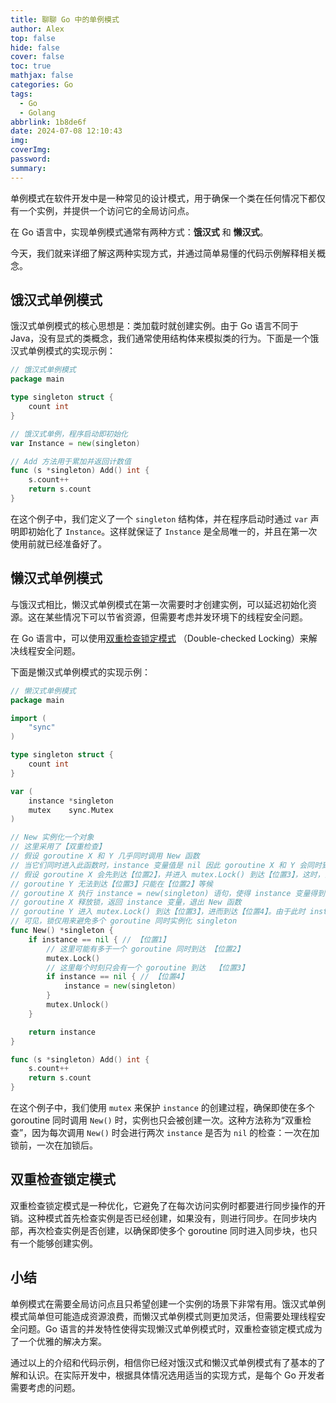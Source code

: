 ```yaml
---
title: 聊聊 Go 中的单例模式
author: Alex
top: false
hide: false
cover: false
toc: true
mathjax: false
categories: Go
tags:
  - Go
  - Golang
abbrlink: 1b8de6f
date: 2024-07-08 12:10:43
img:
coverImg:
password:
summary:
---
```


单例模式在软件开发中是一种常见的设计模式，用于确保一个类在任何情况下都仅有一个实例，并提供一个访问它的全局访问点。

在 Go 语言中，实现单例模式通常有两种方式：**饿汉式** 和 **懒汉式**。

今天，我们就来详细了解这两种实现方式，并通过简单易懂的代码示例解释相关概念。

## 饿汉式单例模式

饿汉式单例模式的核心思想是：类加载时就创建实例。由于 Go 语言不同于 Java，没有显式的类概念，我们通常使用结构体来模拟类的行为。下面是一个饿汉式单例模式的实现示例：

```go
// 饿汉式单例模式
package main

type singleton struct {
    count int
}

// 饿汉式单例，程序启动即初始化
var Instance = new(singleton)

// Add 方法用于累加并返回计数值
func (s *singleton) Add() int {
    s.count++
    return s.count
}
```

在这个例子中，我们定义了一个 `singleton` 结构体，并在程序启动时通过 `var` 声明即初始化了 `Instance`。这样就保证了 `Instance` 是全局唯一的，并且在第一次使用前就已经准备好了。

## 懒汉式单例模式

与饿汉式相比，懒汉式单例模式在第一次需要时才创建实例，可以延迟初始化资源。这在某些情况下可以节省资源，但需要考虑并发环境下的线程安全问题。

在 Go 语言中，可以使用[双重检查锁定模式](https://zh.wikipedia.org/wiki/%E5%8F%8C%E9%87%8D%E6%A3%80%E6%9F%A5%E9%94%81%E5%AE%9A%E6%A8%A1%E5%BC%8F) （Double-checked Locking）来解决线程安全问题。

下面是懒汉式单例模式的实现示例：

```go
// 懒汉式单例模式
package main

import (
	"sync"
)

type singleton struct {
	count int
}

var (
	instance *singleton
	mutex    sync.Mutex
)

// New 实例化一个对象
// 这里采用了【双重检查】
// 假设 goroutine X 和 Y 几乎同时调用 New 函数
// 当它们同时进入此函数时，instance 变量值是 nil 因此 goroutine X 和 Y 会同时到达【位置1】
// 假设 goroutine X 会先到达【位置2】，并进入 mutex.Lock() 到达【位置3】，这时，由于 mutex.Lock() 的同步限制
// goroutine Y 无法到达【位置3】只能在【位置2】等候
// goroutine X 执行 instance = new(singleton) 语句，使得 instance 变量得到一个值，此时 goroutine Y 还是只能在【位置2】等候
// goroutine X 释放锁，返回 instance 变量，退出 New 函数
// goroutine Y 进入 mutex.Lock() 到达【位置3】，进而到达【位置4】。由于此时 instance 变量已经不是 nil，因此 goroutine Y 释放锁
// 可见，锁仅用来避免多个 goroutine 同时实例化 singleton
func New() *singleton {
	if instance == nil { // 【位置1】
		// 这里可能有多于一个 goroutine 同时到达 【位置2】
		mutex.Lock()
		// 这里每个时刻只会有一个 goroutine 到达  【位置3】
		if instance == nil { // 【位置4】
			instance = new(singleton)
		}
		mutex.Unlock()
	}

	return instance
}

func (s *singleton) Add() int {
	s.count++
	return s.count
}
```

在这个例子中，我们使用 `mutex` 来保护 `instance` 的创建过程，确保即使在多个 goroutine 同时调用 `New()` 时，实例也只会被创建一次。这种方法称为“双重检查”，因为每次调用 `New()` 时会进行两次 `instance` 是否为 `nil` 的检查：一次在加锁前，一次在加锁后。

## 双重检查锁定模式
双重检查锁定模式是一种优化，它避免了在每次访问实例时都要进行同步操作的开销。这种模式首先检查实例是否已经创建，如果没有，则进行同步。在同步块内部，再次检查实例是否创建，以确保即使多个 goroutine 同时进入同步块，也只有一个能够创建实例。

## 小结

单例模式在需要全局访问点且只希望创建一个实例的场景下非常有用。饿汉式单例模式简单但可能造成资源浪费，而懒汉式单例模式则更加灵活，但需要处理线程安全问题。Go 语言的并发特性使得实现懒汉式单例模式时，双重检查锁定模式成为了一个优雅的解决方案。

通过以上的介绍和代码示例，相信你已经对饿汉式和懒汉式单例模式有了基本的了解和认识。在实际开发中，根据具体情况选用适当的实现方式，是每个 Go 开发者需要考虑的问题。